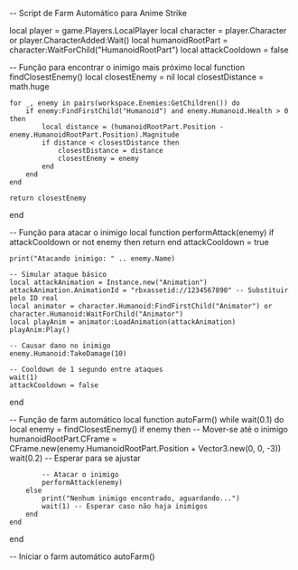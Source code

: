 -- Script de Farm Automático para Anime Strike

local player = game.Players.LocalPlayer
local character = player.Character or player.CharacterAdded:Wait()
local humanoidRootPart = character:WaitForChild("HumanoidRootPart")
local attackCooldown = false

-- Função para encontrar o inimigo mais próximo
local function findClosestEnemy()
    local closestEnemy = nil
    local closestDistance = math.huge

    for _, enemy in pairs(workspace.Enemies:GetChildren()) do
        if enemy:FindFirstChild("Humanoid") and enemy.Humanoid.Health > 0 then
            local distance = (humanoidRootPart.Position - enemy.HumanoidRootPart.Position).Magnitude
            if distance < closestDistance then
                closestDistance = distance
                closestEnemy = enemy
            end
        end
    end

    return closestEnemy
end

-- Função para atacar o inimigo
local function performAttack(enemy)
    if attackCooldown or not enemy then return end
    attackCooldown = true

    print("Atacando inimigo: " .. enemy.Name)

    -- Simular ataque básico
    local attackAnimation = Instance.new("Animation")
    attackAnimation.AnimationId = "rbxassetid://1234567890" -- Substituir pelo ID real
    local animator = character.Humanoid:FindFirstChild("Animator") or character.Humanoid:WaitForChild("Animator")
    local playAnim = animator:LoadAnimation(attackAnimation)
    playAnim:Play()

    -- Causar dano no inimigo
    enemy.Humanoid:TakeDamage(10)

    -- Cooldown de 1 segundo entre ataques
    wait(1)
    attackCooldown = false
end

-- Função de farm automático
local function autoFarm()
    while wait(0.1) do
        local enemy = findClosestEnemy()
        if enemy then
            -- Mover-se até o inimigo
            humanoidRootPart.CFrame = CFrame.new(enemy.HumanoidRootPart.Position + Vector3.new(0, 0, -3))
            wait(0.2) -- Esperar para se ajustar

            -- Atacar o inimigo
            performAttack(enemy)
        else
            print("Nenhum inimigo encontrado, aguardando...")
            wait(1) -- Esperar caso não haja inimigos
        end
    end
end

-- Iniciar o farm automático
autoFarm()
